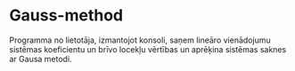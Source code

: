 # Gauss-method
Programma no lietotāja, izmantojot konsoli, saņem lineāro vienādojumu sistēmas koeficientu un brīvo locekļu vērtības un aprēķina sistēmas saknes ar Gausa metodi.
